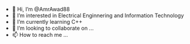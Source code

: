 - 👋 Hi, I’m @AmrAwad88
- 👀 I’m interested in Electrical Enginnering and Information Technology
- 🌱 I’m currently learning C++
- 💞️ I’m looking to collaborate on ...
- 📫 How to reach me ...

<!---
AmrAwad88/AmrAwad88 is a ✨ special ✨ repository because its `README.md` (this file) appears on your GitHub profile.
You can click the Preview link to take a look at your changes.
--->
